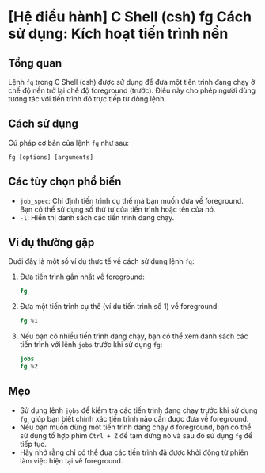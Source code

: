 # [Hệ điều hành] C Shell (csh) fg Cách sử dụng: Kích hoạt tiến trình nền

## Tổng quan
Lệnh `fg` trong C Shell (csh) được sử dụng để đưa một tiến trình đang chạy ở chế độ nền trở lại chế độ foreground (trước). Điều này cho phép người dùng tương tác với tiến trình đó trực tiếp từ dòng lệnh.

## Cách sử dụng
Cú pháp cơ bản của lệnh `fg` như sau:
```
fg [options] [arguments]
```

## Các tùy chọn phổ biến
- `job_spec`: Chỉ định tiến trình cụ thể mà bạn muốn đưa về foreground. Bạn có thể sử dụng số thứ tự của tiến trình hoặc tên của nó.
- `-l`: Hiển thị danh sách các tiến trình đang chạy.

## Ví dụ thường gặp
Dưới đây là một số ví dụ thực tế về cách sử dụng lệnh `fg`:

1. Đưa tiến trình gần nhất về foreground:
   ```csh
   fg
   ```

2. Đưa một tiến trình cụ thể (ví dụ tiến trình số 1) về foreground:
   ```csh
   fg %1
   ```

3. Nếu bạn có nhiều tiến trình đang chạy, bạn có thể xem danh sách các tiến trình với lệnh `jobs` trước khi sử dụng `fg`:
   ```csh
   jobs
   fg %2
   ```

## Mẹo
- Sử dụng lệnh `jobs` để kiểm tra các tiến trình đang chạy trước khi sử dụng `fg`, giúp bạn biết chính xác tiến trình nào cần được đưa về foreground.
- Nếu bạn muốn dừng một tiến trình đang chạy ở foreground, bạn có thể sử dụng tổ hợp phím `Ctrl + Z` để tạm dừng nó và sau đó sử dụng `fg` để tiếp tục.
- Hãy nhớ rằng chỉ có thể đưa các tiến trình đã được khởi động từ phiên làm việc hiện tại về foreground.